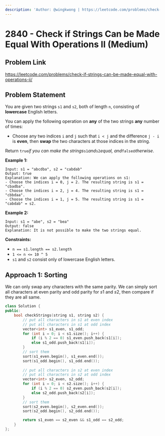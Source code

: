 ```yaml
---
description: 'Author: @wingkwong | https://leetcode.com/problems/check-if-strings-can-be-made-equal-with-operations-ii/'
---
```


# 2840 - Check if Strings Can be Made Equal With Operations II (Medium) 

## Problem Link

https://leetcode.com/problems/check-if-strings-can-be-made-equal-with-operations-ii/

## Problem Statement

You are given two strings `s1` and `s2`, both of length `n`, consisting of **lowercase** English letters.

You can apply the following operation on **any** of the two strings **any** number of times:

- Choose any two indices `i` and `j` such that `i < j` and the difference `j - i` is **even**, then **swap** the two characters at those indices in the string.

Return `true`*if you can make the strings*`s1`*and*`s2`*equal, and*`false`*otherwise*.

**Example 1:**

```
Input: s1 = "abcdba", s2 = "cabdab"
Output: true
Explanation: We can apply the following operations on s1:
- Choose the indices i = 0, j = 2. The resulting string is s1 = "cbadba".
- Choose the indices i = 2, j = 4. The resulting string is s1 = "cbbdaa".
- Choose the indices i = 1, j = 5. The resulting string is s1 = "cabdab" = s2.
```

**Example 2:**

```
Input: s1 = "abe", s2 = "bea"
Output: false
Explanation: It is not possible to make the two strings equal.
```

**Constraints:**

- `n == s1.length == s2.length`
- `1 <= n <= 10 ^ 5`
- `s1` and `s2` consist only of lowercase English letters.

## Approach 1: Sorting

We can only swap any characters with the same parity. We can simply sort all characters at even parity and odd parity for $s1$ and $s2$, then compare if they are all same.

<Tabs>
<TabItem value="cpp" label="C++">
<SolutionAuthor name="@wingkwong"/>

```cpp
class Solution {
public:
    bool checkStrings(string s1, string s2) {
        // put all characters in s1 at even index
        // put all characters in s1 at odd index
        vector<int> s1_even, s1_odd;
        for (int i = 0; i < s1.size(); i++) {
            if (i % 2 == 0) s1_even.push_back(s1[i]);
            else s1_odd.push_back(s1[i]);
        }
        // sort them
        sort(s1_even.begin(), s1_even.end());
        sort(s1_odd.begin(), s1_odd.end());
        
        // put all characters in s2 at even index
        // put all characters in s2 at odd index
        vector<int> s2_even, s2_odd;
        for (int i = 0; i < s2.size(); i++) {
            if (i % 2 == 0) s2_even.push_back(s2[i]);
            else s2_odd.push_back(s2[i]);
        }
        // sort them
        sort(s2_even.begin(), s2_even.end());
        sort(s2_odd.begin(), s2_odd.end());

        return s1_even == s2_even && s1_odd == s2_odd;
    }
};
```

</TabItem>
</Tabs>